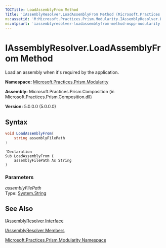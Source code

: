 ```yaml
---
TOCTitle: LoadAssemblyFrom Method
Title: 'IAssemblyResolver.LoadAssemblyFrom Method (Microsoft.Practices.Prism.Modularity)'
ms:assetid: 'M:Microsoft.Practices.Prism.Modularity.IAssemblyResolver.LoadAssemblyFrom(System.String)'
ms:mtpsurl: 'iassemblyresolver-loadassemblyfrom-method-mspp-modularity.md'
---
```


# IAssemblyResolver.LoadAssemblyFrom Method 

 Load an assembly when it's required by the application.

**Namespace:** [Microsoft.Practices.Prism.Modularity](/patterns-practices/reference/mspp-modularity-namespace)  

**Assembly:** Microsoft.Practices.Prism.Composition (in Microsoft.Practices.Prism.Composition.dll)

**Version:** 5.0.0.0 (5.0.0.0)

## Syntax

```C#
void LoadAssemblyFrom(
	string assemblyFilePath
)
```

```VB
'Declaration
Sub LoadAssemblyFrom ( 
	assemblyFilePath As String
)
```

### Parameters

*assemblyFilePath*  
Type: [System.String](http://msdn.microsoft.com/en-us/library/s1wwdcbf)

## See Also

[IAssemblyResolver Interface](/patterns-practices/reference/iassemblyresolver-interface-mspp-modularity) 

[IAssemblyResolver Members](/patterns-practices/reference/iassemblyresolver-members-mspp-modularity) 
 
[Microsoft.Practices.Prism.Modularity Namespace](/patterns-practices/reference/mspp-modularity-namespace)
